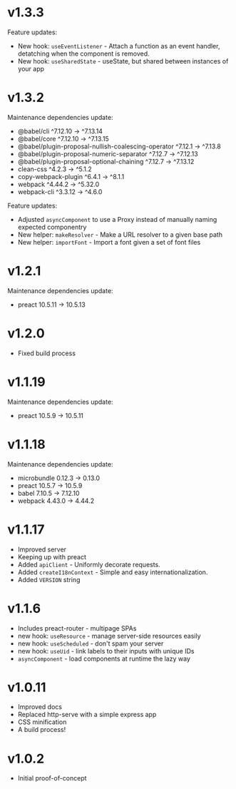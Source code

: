 # v1.3.3

Feature updates:

- New hook: `useEventListener` - Attach a function as an event handler, detatching when the component is removed.
- New hook: `useSharedState` - useState, but shared between instances of your app

# v1.3.2

Maintenance dependencies update:

- @babel/cli                                          ^7.12.10  →  ^7.13.14
- @babel/core                                         ^7.12.10  →  ^7.13.15
- @babel/plugin-proposal-nullish-coalescing-operator   ^7.12.1  →   ^7.13.8
- @babel/plugin-proposal-numeric-separator             ^7.12.7  →  ^7.12.13
- @babel/plugin-proposal-optional-chaining             ^7.12.7  →  ^7.13.12
- clean-css                                             ^4.2.3  →    ^5.1.2
- copy-webpack-plugin                                   ^6.4.1  →    ^8.1.1
- webpack                                              ^4.44.2  →   ^5.32.0
- webpack-cli                                          ^3.3.12  →    ^4.6.0

Feature updates:

- Adjusted `asyncComponent` to use a Proxy instead of manually naming expected componentry
- New helper: `makeResolver` - Make a URL resolver to a given base path
- New helper: `importFont` - Import a font given a set of font files

# v1.2.1

Maintenance dependencies update:

- preact 10.5.11 -> 10.5.13

# v1.2.0

- Fixed build process

# v1.1.19

Maintenance dependencies update:

- preact 10.5.9 -> 10.5.11

# v1.1.18

Maintenance dependencies update:

- microbundle 0.12.3 -> 0.13.0
- preact 10.5.7 -> 10.5.9
- babel 7.10.5 -> 7.12.10
- webpack 4.43.0 -> 4.44.2

# v1.1.17

- Improved server
- Keeping up with preact
- Added `apiClient` - Uniformly decorate requests.
- Added `createI18nContext` - Simple and easy internationalization.
- Added `VERSION` string

# v1.1.6

- Includes preact-router - multipage SPAs
- new hook: `useResource` - manage server-side resources easily
- new hook: `useScheduled` - don't spam your server
- new hook: `useUid` - link labels to their inputs with unique IDs
- `asyncComponent` - load components at runtime the lazy way

# v1.0.11

- Improved docs
- Replaced http-serve with a simple express app
- CSS minification
- A build process!

# v1.0.2

- Initial proof-of-concept

